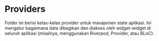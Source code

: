 # Providers

Folder ini berisi kelas-kelas provider untuk manajemen state aplikasi. Ini mengatur bagaimana data dibagikan dan diakses oleh widget-widget di seluruh aplikasi (misalnya, menggunakan Riverpod, Provider, atau BLoC).
